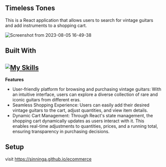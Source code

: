 **Timeless Tones**
-
This is a React application that allows users to search for vintage guitars and add instruments to a shopping cart.

![Screenshot from 2023-08-05 16-49-38](https://github.com/sinninga/ecommerce/assets/36636887/824c8e56-7515-465e-b19a-f4a4a583320c)

**Built With**
-
[![My Skills](https://skillicons.dev/icons?i=react,js,html,css,nodejs)](https://skillicons.dev)
-

**Features**
* User-friendly platform for browsing and purchasing vintage guitars: With an intuitive interface, users can explore a diverse collection of rare and iconic guitars from different eras.
* Seamless Shopping Experience: Users can easily add their desired vintage guitars to the cart, adjust quantities, and view item details.
* Dynamic Cart Management: Through React's state management, the shopping cart dynamically updates as users interact with it. This enables real-time adjustments to quantities, prices, and a running total, ensuring transparency in purchasing decisions.

**Setup**
-
visit https://sinninga.github.io/ecommerce
